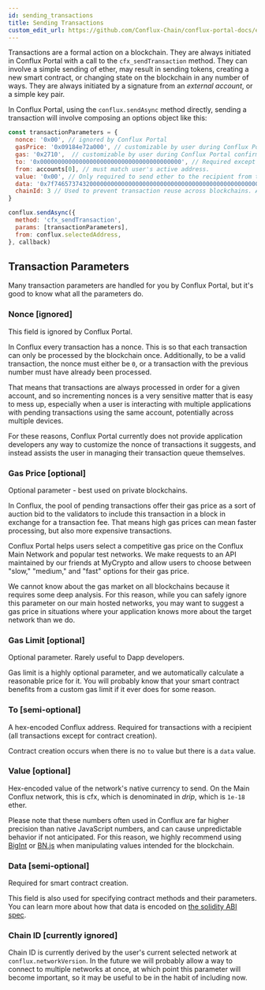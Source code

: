 ```yaml
---
id: sending_transactions
title: Sending Transactions
custom_edit_url: https://github.com/Conflux-Chain/conflux-portal-docs/edit/master/docs/en/Main_Concepts/Sending_Transactions.md
---
```

Transactions are a formal action on a blockchain. They are always initiated in
Conflux Portal with a call to the `cfx_sendTransaction` method. They can involve
a simple sending of ether, may result in sending tokens, creating a new smart
contract, or changing state on the blockchain in any number of ways. They are
always initiated by a signature from an _external account_, or a simple key
pair. 

In Conflux Portal, using the `conflux.sendAsync` method directly, sending a
transaction will involve composing an options object like this: 

```javascript
const transactionParameters = {
  nonce: '0x00', // ignored by Conflux Portal
  gasPrice: '0x09184e72a000', // customizable by user during Conflux Portal confirmation.
  gas: '0x2710',  // customizable by user during Conflux Portal confirmation.
  to: '0x0000000000000000000000000000000000000000', // Required except during contract publications.
  from: accounts[0], // must match user's active address.
  value: '0x00', // Only required to send ether to the recipient from the initiating external account.
  data: '0x7f7465737432000000000000000000000000000000000000000000000000000000600057', // Optional, but used for defining smart contract creation and interaction.
  chainId: 3 // Used to prevent transaction reuse across blockchains. Auto-filled by Conflux Portal.
}

conflux.sendAsync({
  method: 'cfx_sendTransaction',
  params: [transactionParameters],
  from: conflux.selectedAddress,
}, callback)
```

## Transaction Parameters

Many transaction parameters are handled for you by Conflux Portal, but it's good
to know what all the parameters do. 

### Nonce [ignored]

This field is ignored by Conflux Portal.

In Conflux every transaction has a nonce. This is so that each transaction can
only be processed by the blockchain once. Additionally, to be a valid
transaction, the nonce must either be `0`, or a transaction with the previous
number must have already been processed. 

That means that transactions are always processed in order for a given account,
and so incrementing nonces is a very sensitive matter that is easy to mess up,
especially when a user is interacting with multiple applications with pending
transactions using the same account, potentially across multiple devices. 

For these reasons, Conflux Portal currently does not provide application
developers any way to customize the nonce of transactions it suggests, and
instead assists the user in managing their transaction queue themselves. 

### Gas Price [optional]

Optional parameter - best used on private blockchains.

In Conflux, the pool of pending transactions offer their gas price as a sort of
auction bid to the validators to include this transaction in a block in exchange
for a transaction fee. That means high gas prices can mean faster processing,
but also more expensive transactions. 

Conflux Portal helps users select a competitive gas price on the Conflux Main
Network and popular test networks. We make requests to an API maintained by our
friends at MyCrypto and allow users to choose between "slow," "medium," and
"fast" options for their gas price.  

We cannot know about the gas market on all blockchains because it requires some
deep analysis. For this reason, while you can safely ignore this parameter on
our main hosted networks, you may want to suggest a gas price in situations
where your application knows more about the target network than we do. 

### Gas Limit [optional]

Optional parameter. Rarely useful to Dapp developers.

Gas limit is a highly optional parameter, and we automatically calculate a
reasonable price for it. You will probably know that your smart contract
benefits from a custom gas limit if it ever does for some reason. 

### To [semi-optional]

A hex-encoded Conflux address. Required for transactions with a recipient (all
transactions except for contract creation). 

Contract creation occurs when there is no `to` value but there is a `data`
value. 

### Value [optional]

Hex-encoded value of the network's native currency to send. On the Main Conflux
network, this is cfx, which is denominated in _drip_, which is `1e-18` ether. 

Please note that these numbers often used in Conflux are far higher precision
than native JavaScript numbers, and can cause unpredictable behavior if not
anticipated. For this reason, we highly recommend using
[BigInt](https://developer.mozilla.org/en-US/docs/Web/JavaScript/Reference/Global_Objects/BigInt)
or [BN.js](https://github.com/indutny/bn.js/) when manipulating values intended
for the blockchain.  

### Data [semi-optional]

Required for smart contract creation.

This field is also used for specifying contract methods and their parameters.
You can learn more about how that data is encoded on [the solidity ABI
spec](https://solidity.readthedocs.io/en/develop/abi-spec.html). 

### Chain ID [currently ignored]

Chain ID is currently derived by the user's current selected network at
`conflux.networkVersion`. In the future we will probably allow a way to connect
to multiple networks at once, at which point this parameter will become
important, so it may be useful to be in the habit of including now. 

